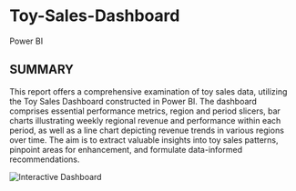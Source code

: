 # Toy-Sales-Dashboard
Power BI
## SUMMARY
This report offers a comprehensive examination of toy sales data, utilizing the Toy Sales Dashboard constructed in Power BI. The dashboard comprises essential performance metrics, region and period slicers, bar charts illustrating weekly regional revenue and performance within each period, as well as a line chart depicting revenue trends in various regions over time. The aim is to extract valuable insights into toy sales patterns, pinpoint areas for enhancement, and formulate data-informed recommendations.

![Interactive Dashboard](https://github.com/AdesanmiOjo/Toy-Sales-Dashboard/commit/aa7ae61af9248e75a519fe2e10831c64d551fe3f)
